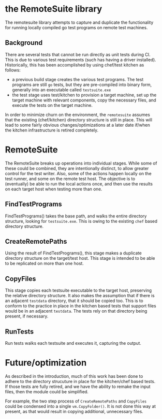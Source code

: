 # the RemoteSuite library

The remotesuite library attempts to capture and duplicate the functionality for running locally compiled go test programs on remote test machines.

## Background

There are several tests that cannot be run directly as unit tests during CI.  This is due to various test requirements (such has having a driver installed).
Historically, this has been accomplished by using chef/test kitchen as follows:

- a previous build stage creates the various test programs.  The test programs are still `go` tests, but they are pre-compiled into binary form, generally into an executable called `testsuite.exe`
- the test stage uses test/kitchen to provision a target machine, set up the target machine with relevant components, copy the necessary files, and execute the tests on the target machine.

In order to minimize churn on the environment, the `remotesuite` assumes that the existing (chef/kitchen) directory structure is still in place.  This will lead to some fairly obvious changes/optimizations at a later date if/when the kitchen infrastructure is retired completely.

# RemoteSuite

The RemoteSuite breaks up operations into individual stages.  While some of these could be combined, they are intentionally distinct, to allow greater control for the test writer.  Also, some of the actions happen locally on the test runner, and some on the remote test host.  The objective is to (eventually) be able to run the local actions once, and then use the results on each target host when testing more than one.

## FindTestPrograms

FindTestPrograms() takes the base path, and walks the entire directory structure, looking for `testsuite.exe`.  This is owing to the existing `chef` based directory structure.  

## CreateRemotePaths

Using the result of FindTestPrograms(), this stage makes a duplicate directory structure on the target/test host.  This stage is intended to be able to be replicated on more than one host.

## CopyFiles

This stage copies each testsuite executable to the target host, preserving the relative directory structure.  It also makes the assumption that if there is an adjacent `testdata` directory, that it should be copied too.  This is to conform to the practice in place in the kitchen based tests that support files would be in an adjacent `testdata`.  The tests rely on that directory being present, if necessary.

## RunTests

Run tests walks each testsuite and executes it, capturing the output.  

# Future/optimization

As described in the introduction, much of this work has been done to adhere to the directory strucuture in place for the kitchen/chef based tests.  If those tests are fully retired, and we have the ability to remake the input files, then the module could be simplified.

For example, the two step process of `CreateRemotePaths` and `CopyFiles` could be condensed into a single `vm.CopyFolder()`.  It is not done this way at present, as that would result in copying additional, unnecessary files.